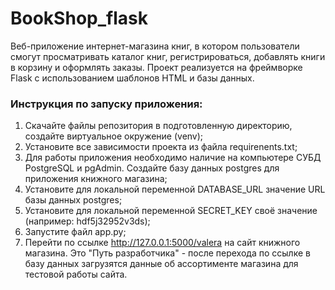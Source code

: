 # BookShop_flask
Веб-приложение интернет-магазина книг, в котором пользователи смогут просматривать каталог книг, регистрироваться, добавлять книги в корзину и оформлять заказы. Проект реализуется на фреймворке Flask с использованием шаблонов HTML и базы данных.  

### Инструкция по запуску приложения:
1. Скачайте файлы репозитория в подготовленную директорию, создайте виртуальное окружение (venv);
2. Установите все зависимости проекта из файла requirenents.txt;
3. Для работы приложения необходимо наличие на компьютере СУБД PostgreSQL и pgAdmin. Создайте базу данных postgres для приложения книжного магазина;
4. Установите для локальной переменной DATABASE_URL значение URL базы данных postgres;
5. Установите для локальной переменной SECRET_KEY своё значение (например: hdf5j32952v3ds);
6. Запустите файл app.py;
7. Перейти по ссылке http://127.0.0.1:5000/valera на сайт книжного магазина. Это "Путь разработчика" - после перехода по ссылке в базу данных загрузятся данные об ассортименте магазина для тестовой работы сайта.

